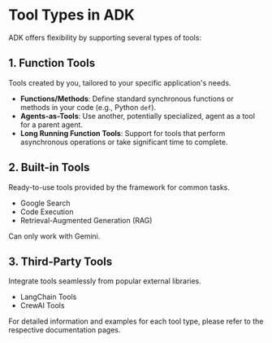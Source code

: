 # Tool Types in ADK

ADK offers flexibility by supporting several types of tools:

## 1. Function Tools

Tools created by you, tailored to your specific application's needs.

- **Functions/Methods**: Define standard synchronous functions or methods in your code (e.g., Python `def`).
- **Agents-as-Tools**: Use another, potentially specialized, agent as a tool for a parent agent.
- **Long Running Function Tools**: Support for tools that perform asynchronous operations or take significant time to complete.

## 2. Built-in Tools

Ready-to-use tools provided by the framework for common tasks.

- Google Search
- Code Execution
- Retrieval-Augmented Generation (RAG)

Can only work with Gemini.

## 3. Third-Party Tools

Integrate tools seamlessly from popular external libraries.

- LangChain Tools
- CrewAI Tools

For detailed information and examples for each tool type, please refer to the respective documentation pages.
